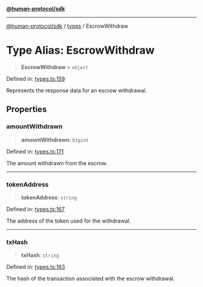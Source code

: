 [**@human-protocol/sdk**](../../README.md)

***

[@human-protocol/sdk](../../modules.md) / [types](../README.md) / EscrowWithdraw

# Type Alias: EscrowWithdraw

> **EscrowWithdraw** = `object`

Defined in: [types.ts:159](https://github.com/humanprotocol/human-protocol/blob/a3c69981844e7ed43743f2459713fe069fcbb283/packages/sdk/typescript/human-protocol-sdk/src/types.ts#L159)

Represents the response data for an escrow withdrawal.

## Properties

### amountWithdrawn

> **amountWithdrawn**: `bigint`

Defined in: [types.ts:171](https://github.com/humanprotocol/human-protocol/blob/a3c69981844e7ed43743f2459713fe069fcbb283/packages/sdk/typescript/human-protocol-sdk/src/types.ts#L171)

The amount withdrawn from the escrow.

***

### tokenAddress

> **tokenAddress**: `string`

Defined in: [types.ts:167](https://github.com/humanprotocol/human-protocol/blob/a3c69981844e7ed43743f2459713fe069fcbb283/packages/sdk/typescript/human-protocol-sdk/src/types.ts#L167)

The address of the token used for the withdrawal.

***

### txHash

> **txHash**: `string`

Defined in: [types.ts:163](https://github.com/humanprotocol/human-protocol/blob/a3c69981844e7ed43743f2459713fe069fcbb283/packages/sdk/typescript/human-protocol-sdk/src/types.ts#L163)

The hash of the transaction associated with the escrow withdrawal.
